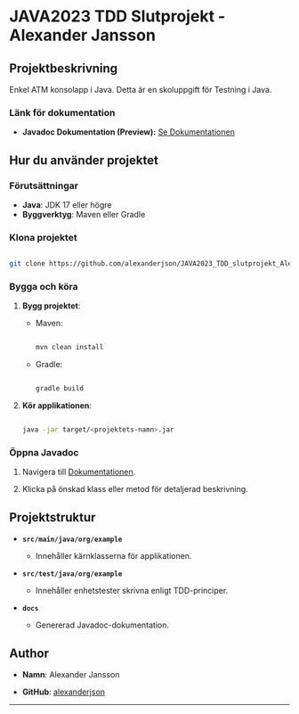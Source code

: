 # JAVA2023 TDD Slutprojekt - Alexander Jansson

## Projektbeskrivning
Enkel ATM konsolapp i Java. Detta är en skoluppgift för Testning i Java. 


### Länk för dokumentation
- **Javadoc Dokumentation (Preview):** [Se Dokumentationen](https://alexanderjson.github.io/JAVA2023_TDD_slutprojekt_Alexander_Jansson/org/example/package-summary.html)


## Hur du använder projektet

### Förutsättningar
- **Java**: JDK 17 eller högre
- **Byggverktyg**: Maven eller Gradle

### Klona projektet

```bash

git clone https://github.com/alexanderjson/JAVA2023_TDD_slutprojekt_Alexander_Jansson.git

```

### Bygga och köra

1. **Bygg projektet**:

   - Maven:

     ```bash

     mvn clean install

     ```

   - Gradle:

     ```bash

     gradle build

     ```

2. **Kör applikationen**:

   ```bash

   java -jar target/<projektets-namn>.jar

   ```

### Öppna Javadoc

1. Navigera till [Dokumentationen](https://alexanderjson.github.io/JAVA2023_TDD_slutprojekt_Alexander_Jansson/org/example/package-summary.html).

2. Klicka på önskad klass eller metod för detaljerad beskrivning.

## Projektstruktur

- **`src/main/java/org/example`**

  - Innehåller kärnklasserna för applikationen.

- **`src/test/java/org/example`**

  - Innehåller enhetstester skrivna enligt TDD-principer.

- **`docs`**

  - Genererad Javadoc-dokumentation.
  
## Author

- **Namn**: Alexander Jansson

- **GitHub**: [alexanderjson](https://github.com/alexanderjson)

---


